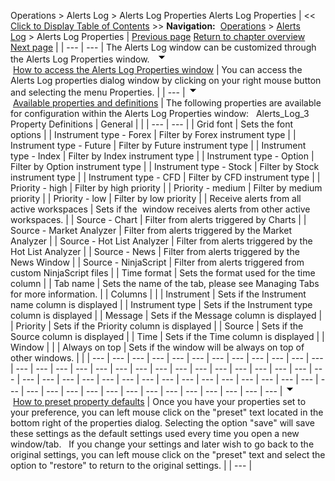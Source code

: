 ﻿
Operations > Alerts Log > Alerts Log Properties
Alerts Log Properties
| << [Click to Display Table of Contents](alerts_log_properties.md) >> **Navigation:**     [Operations](operations-1.md) > [Alerts Log](alerts_log-1.md) > Alerts Log Properties | [Previous page](using_the_alerts_log_window-1.md) [Return to chapter overview](alerts_log-1.md) [Next page](window_linking7-1.md) |
| --- | --- |
The Alerts Log window can be customized through the Alerts Log Properties window.
 
![tog_minus](tog_minus-1.gif)        [How to access the Alerts Log Properties window](javascript:HMToggle('toggle','HowToAccessTheAlertsLogPropertiesWindow','HowToAccessTheAlertsLogPropertiesWindow_ICON'))
| You can access the Alerts Log properties dialog window by clicking on your right mouse button and selecting the menu Properties. |
| --- |
![tog_minus](tog_minus-1.gif)        [Available properties and definitions](javascript:HMToggle('toggle','AvailablePropertiesAndDefinitions','AvailablePropertiesAndDefinitions_ICON'))
| The following properties are available for configuration within the Alerts Log Properties window:   Alerts_Log_3   Property Definitions   | General |  | | --- | --- | | Grid font | Sets the font options | | Instrument type - Forex | Filter by Forex instrument type | | Instrument type - Future | Filter by Future instrument type | | Instrument type - Index | Filter by Index instrument type | | Instrument type - Option | Filter by Option instrument type | | Instrument type - Stock | Filter by Stock instrument type | | Instrument type - CFD | Filter by CFD instrument type | | Priority - high | Filter by high priority | | Priority - medium | Filter by medium priority | | Priority - low | Filter by low priority | | Receive alerts from all active workspaces | Sets if the  window receives alerts from other active workspaces. | | Source - Chart | Filter from alerts triggered by Charts | | Source - Market Analyzer | Filter from alerts triggered by the Market Analyzer | | Source - Hot List Analyzer | Filter from alerts triggered by the Hot List Analyzer | | Source - News | Filter from alerts triggered by the News Window | | Source - NinjaScript | Filter from alerts triggered from custom NinjaScript files | | Time format | Sets the format used for the time column | | Tab name | Sets the name of the tab, please see Managing Tabs for more information. | | Columns |  | | Instrument | Sets if the Instrument name column is displayed | | Instrument type | Sets if the Instrument type column is displayed | | Message | Sets if the Message column is displayed | | Priority | Sets if the Priority column is displayed | | Source | Sets if the Source column is displayed | | Time | Sets if the Time column is displayed | | Window |  | | Always on top | Sets if the window will be always on top of other windows. | |
| --- | --- | --- | --- | --- | --- | --- | --- | --- | --- | --- | --- | --- | --- | --- | --- | --- | --- | --- | --- | --- | --- | --- | --- | --- | --- | --- | --- | --- | --- | --- | --- | --- | --- | --- | --- | --- | --- | --- | --- | --- | --- | --- | --- | --- | --- | --- | --- | --- | --- | --- | --- | --- | --- | --- | --- | --- |
![tog_minus](tog_minus-1.gif)        [How to preset property defaults](javascript:HMToggle('toggle','HowToPresetPropertyDefaults','HowToPresetPropertyDefaults_ICON'))
| Once you have your properties set to your preference, you can left mouse click on the "preset" text located in the bottom right of the properties dialog. Selecting the option "save" will save these settings as the default settings used every time you open a new window/tab.   If you change your settings and later wish to go back to the original settings, you can left mouse click on the "preset" text and select the option to "restore" to return to the original settings. |
| --- |
